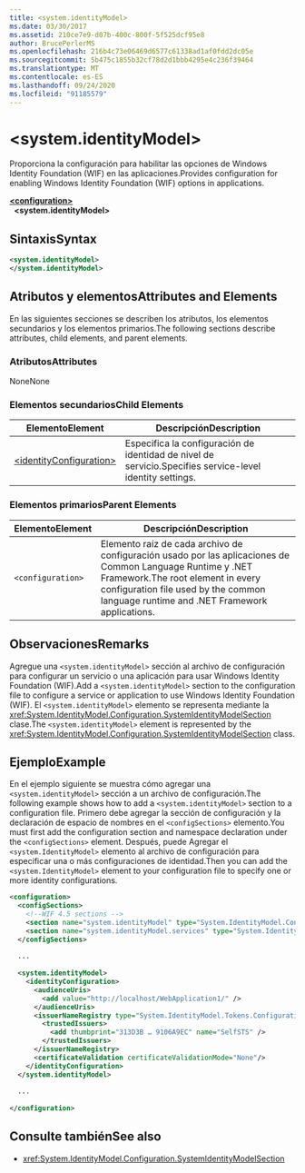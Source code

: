 ```yaml
---
title: <system.identityModel>
ms.date: 03/30/2017
ms.assetid: 210ce7e9-d07b-400c-800f-5f525dcf95e8
author: BrucePerlerMS
ms.openlocfilehash: 216b4c73e06469d6577c61338ad1af0fdd2dc05e
ms.sourcegitcommit: 5b475c1855b32cf78d2d1bbb4295e4c236f39464
ms.translationtype: MT
ms.contentlocale: es-ES
ms.lasthandoff: 09/24/2020
ms.locfileid: "91185579"
---
```

# \<system.identityModel>

<span data-ttu-id="70d01-102">Proporciona la configuración para habilitar las opciones de Windows Identity Foundation (WIF) en las aplicaciones.</span><span class="sxs-lookup"><span data-stu-id="70d01-102">Provides configuration for enabling Windows Identity Foundation (WIF) options in applications.</span></span>  
  
[**\<configuration>**](../configuration-element.md)\
&nbsp;&nbsp;**\<system.identityModel>**  
  
## <a name="syntax"></a><span data-ttu-id="70d01-103">Sintaxis</span><span class="sxs-lookup"><span data-stu-id="70d01-103">Syntax</span></span>  
  
```xml  
<system.identityModel>  
</system.identityModel>  
```  
  
## <a name="attributes-and-elements"></a><span data-ttu-id="70d01-104">Atributos y elementos</span><span class="sxs-lookup"><span data-stu-id="70d01-104">Attributes and Elements</span></span>  

 <span data-ttu-id="70d01-105">En las siguientes secciones se describen los atributos, los elementos secundarios y los elementos primarios.</span><span class="sxs-lookup"><span data-stu-id="70d01-105">The following sections describe attributes, child elements, and parent elements.</span></span>  
  
### <a name="attributes"></a><span data-ttu-id="70d01-106">Atributos</span><span class="sxs-lookup"><span data-stu-id="70d01-106">Attributes</span></span>  

 <span data-ttu-id="70d01-107">None</span><span class="sxs-lookup"><span data-stu-id="70d01-107">None</span></span>  
  
### <a name="child-elements"></a><span data-ttu-id="70d01-108">Elementos secundarios</span><span class="sxs-lookup"><span data-stu-id="70d01-108">Child Elements</span></span>  
  
|<span data-ttu-id="70d01-109">Elemento</span><span class="sxs-lookup"><span data-stu-id="70d01-109">Element</span></span>|<span data-ttu-id="70d01-110">Descripción</span><span class="sxs-lookup"><span data-stu-id="70d01-110">Description</span></span>|  
|-------------|-----------------|  
|[\<identityConfiguration>](identityconfiguration.md)|<span data-ttu-id="70d01-111">Especifica la configuración de identidad de nivel de servicio.</span><span class="sxs-lookup"><span data-stu-id="70d01-111">Specifies service-level identity settings.</span></span>|  
  
### <a name="parent-elements"></a><span data-ttu-id="70d01-112">Elementos primarios</span><span class="sxs-lookup"><span data-stu-id="70d01-112">Parent Elements</span></span>  
  
|<span data-ttu-id="70d01-113">Elemento</span><span class="sxs-lookup"><span data-stu-id="70d01-113">Element</span></span>|<span data-ttu-id="70d01-114">Descripción</span><span class="sxs-lookup"><span data-stu-id="70d01-114">Description</span></span>|  
|-------------|-----------------|  
|`<configuration>`|<span data-ttu-id="70d01-115">Elemento raíz de cada archivo de configuración usado por las aplicaciones de Common Language Runtime y .NET Framework.</span><span class="sxs-lookup"><span data-stu-id="70d01-115">The root element in every configuration file used by the common language runtime and .NET Framework applications.</span></span>|  
  
## <a name="remarks"></a><span data-ttu-id="70d01-116">Observaciones</span><span class="sxs-lookup"><span data-stu-id="70d01-116">Remarks</span></span>  

 <span data-ttu-id="70d01-117">Agregue una `<system.identityModel>` sección al archivo de configuración para configurar un servicio o una aplicación para usar Windows Identity Foundation (WIF).</span><span class="sxs-lookup"><span data-stu-id="70d01-117">Add a `<system.identityModel>` section to the configuration file to configure a service or application to use Windows Identity Foundation (WIF).</span></span> <span data-ttu-id="70d01-118">El `<system.identityModel>` elemento se representa mediante la <xref:System.IdentityModel.Configuration.SystemIdentityModelSection> clase.</span><span class="sxs-lookup"><span data-stu-id="70d01-118">The `<system.identityModel>` element is represented by the <xref:System.IdentityModel.Configuration.SystemIdentityModelSection> class.</span></span>  
  
## <a name="example"></a><span data-ttu-id="70d01-119">Ejemplo</span><span class="sxs-lookup"><span data-stu-id="70d01-119">Example</span></span>  

 <span data-ttu-id="70d01-120">En el ejemplo siguiente se muestra cómo agregar una `<system.identityModel>` sección a un archivo de configuración.</span><span class="sxs-lookup"><span data-stu-id="70d01-120">The following example shows how to add a `<system.identityModel>` section to a configuration file.</span></span> <span data-ttu-id="70d01-121">Primero debe agregar la sección de configuración y la declaración de espacio de nombres en el `<configSections>` elemento.</span><span class="sxs-lookup"><span data-stu-id="70d01-121">You must first add the configuration section and namespace declaration under the `<configSections>` element.</span></span> <span data-ttu-id="70d01-122">Después, puede Agregar el `<system.IdentityModel>` elemento al archivo de configuración para especificar una o más configuraciones de identidad.</span><span class="sxs-lookup"><span data-stu-id="70d01-122">Then you can add the `<system.IdentityModel>` element to your configuration file to specify one or more identity configurations.</span></span>  
  
```xml  
<configuration>  
  <configSections>  
    <!--WIF 4.5 sections -->  
    <section name="system.identityModel" type="System.IdentityModel.Configuration.SystemIdentityModelSection, System.IdentityModel, Version=4.0.0.0, Culture=neutral, PublicKeyToken=B77A5C561934E089"/>  
    <section name="system.identityModel.services" type="System.IdentityModel.Services.Configuration.SystemIdentityModelServicesSection, System.IdentityModel.Services, Version=4.0.0.0, Culture=neutral, PublicKeyToken=B77A5C561934E089"/>  
  </configSections>  
  
  ...  
  
  <system.identityModel>  
    <identityConfiguration>  
      <audienceUris>  
        <add value="http://localhost/WebApplication1/" />  
      </audienceUris>  
      <issuerNameRegistry type="System.IdentityModel.Tokens.ConfigurationBasedIssuerNameRegistry, System.IdentityModel, Version=4.0.0.0, Culture=neutral, PublicKeyToken=B77A5C561934E089">  
        <trustedIssuers>  
          <add thumbprint="313D3B … 9106A9EC" name="SelfSTS" />  
        </trustedIssuers>  
      </issuerNameRegistry>  
      <certificateValidation certificateValidationMode="None"/>  
    </identityConfiguration>  
  </system.identityModel>  
  
  ...  
  
</configuration>  
```  
  
## <a name="see-also"></a><span data-ttu-id="70d01-123">Consulte también</span><span class="sxs-lookup"><span data-stu-id="70d01-123">See also</span></span>

- <xref:System.IdentityModel.Configuration.SystemIdentityModelSection>
